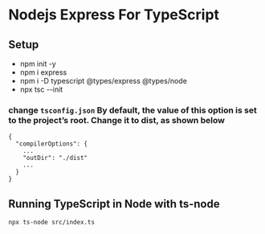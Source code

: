 # Nodejs Express For TypeScript

## Setup

- npm init -y
- npm i express
- npm i -D typescript @types/express @types/node
- npx tsc --init

### change `tsconfig.json` By default, the value of this option is set to the project’s root. Change it to dist, as shown below
```
{
  "compilerOptions": {
    ...
    "outDir": "./dist"
    ...
  }
}
```

## Running TypeScript in Node with ts-node
```sh
npx ts-node src/index.ts
```